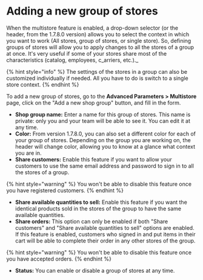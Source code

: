 # Adding a new group of stores

When the multistore feature is enabled, a drop-down selector (or the header, from the 1.7.8.0 version) allows you to select the context in which you want to work (All stores, group of stores, or single store). So, defining groups of stores will allow you to apply changes to all the stores of a group at once. It's very useful if some of your stores share most of the characteristics (catalog, employees, c_arriers, etc.)._&#x20;

{% hint style="info" %}
The settings of the stores in a group can also be customized individually if needed. All you have to do is switch to a single store context. &#x20;
{% endhint %}

To add a new group of stores, go to the **Advanced Parameters > Multistore** page, click on the "Add a new shop group" button, and fill in the form.

* **Shop group name:** Enter a name for this group of stores. This name is private: only you and your team will be able to see it. You can edit it at any time.
* **Color:** From version 1.7.8.0, you can also set a different color for each of your group of stores. Depending on the group you are working on, the header will change color, allowing you to know at a glance what context you are in.
* **Share customers:** Enable this feature if you want to allow your customers to use the same email address and password to sign in to all the stores of a group.

{% hint style="warning" %}
You won't be able to disable this feature once you have registered customers.&#x20;
{% endhint %}

* **Share available quantities to sell:** Enable this feature if you want the identical products sold in the stores of the group to have the same available quantities.&#x20;
* **Share orders:** This option can only be enabled if both "Share customers" and "Share available quantities to sell" options are enabled. If this feature is enabled, customers who signed in and put items in their cart will be able to complete their order in any other stores of the group.

{% hint style="warning" %}
You won't be able to disable this feature once you have accepted orders.&#x20;
{% endhint %}

* **Status:** You can enable or disable a group of stores at any time.

